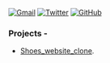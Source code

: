 
[![Gmail](https://img.shields.io/badge/Gmail-D14836?style=for-the-badge&logo=gmail&logoColor=white)](mailto:gunjansaha976@gmail.com)
[![Twitter](https://img.shields.io/badge/Twitter-1DA1F2?style=for-the-badge&logo=twitter&logoColor=white)]([https://twitter.com/PietroMonticone](https://twitter.com/gunjansaha55))
[![GitHub](https://img.shields.io/badge/github-%23121011.svg?style=for-the-badge&logo=github&logoColor=white)]([https://github.com/pitmonticone](https://github.com/gunjansaha55))




### Projects - 
- [Shoes_website_clone]([https://github.com/pitmonticone/SocialMediaEgoGraphAnalysis](https://github.com/gunjansaha55/shoes_website_clone.git)https://github.com/gunjansaha55/shoes_website_clone.git).


